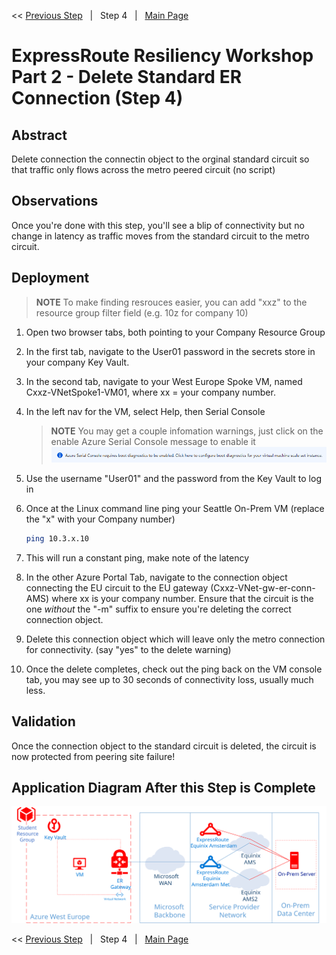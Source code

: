 << [Previous Step][Prev]&nbsp;&nbsp;&nbsp;|&nbsp;&nbsp;&nbsp;Step 4&nbsp;&nbsp;&nbsp;|&nbsp;&nbsp;&nbsp;[Main Page][Next]

# ExpressRoute Resiliency Workshop Part 2 - Delete Standard ER Connection (Step 4)

## Abstract

Delete connection the connectin object to the orginal standard circuit so that traffic only flows across the metro peered circuit (no script)

## Observations

Once you're done with this step, you'll see a blip of connectivity but no change in latency as traffic moves from the standard circuit to the metro circuit.

## Deployment

> **NOTE**
> To make finding resrouces easier, you can add "xxz" to the resource group filter field (e.g. 10z for company 10)

1. Open two browser tabs, both pointing to your Company Resource Group
1. In the first tab, navigate to the User01 password in the secrets store in your company Key Vault.
1. In the second tab, navigate to your West Europe Spoke VM, named Cxxz-VNetSpoke1-VM01, where xx = your company number.
1. In the left nav for the VM, select Help, then Serial Console
    > **NOTE**
    > You may get a couple infomation warnings, just click on the enable Azure Serial Console message to enable it
    > [![2]][2]
    
1. Use the username "User01" and the password from the Key Vault to log in
1. Once at the Linux command line ping your Seattle On-Prem VM (replace the "x" with your Company number)
    ```bash
    ping 10.3.x.10
    ```
1. This will run a constant ping, make note of the latency
1. In the other Azure Portal Tab, navigate to the connection object connecting the EU circuit to the EU gateway (Cxxz-VNet-gw-er-conn-AMS) where xx is your company number. Ensure that the circuit is the one *without* the "-m" suffix to ensure you're deleting the correct connection object.
1. Delete this connection object which will leave only the metro connection for connectivity. (say "yes" to the delete warning)
1. Once the delete completes, check out the ping back on the VM console tab, you may see up to 30 seconds of connectivity loss, usually much less.

## Validation
Once the connection object to the standard circuit is deleted, the circuit is now protected from peering site failure!

## Application Diagram After this Step is Complete

[![1]][1]

<< [Previous Step][Prev]&nbsp;&nbsp;&nbsp;|&nbsp;&nbsp;&nbsp;Step 4&nbsp;&nbsp;&nbsp;|&nbsp;&nbsp;&nbsp;[Main Page][Next]

<!--Link References-->
[Prev]: ./ERRes2Step3.md
[Next]: ./README2.md
[CloudShell]: https://docs.microsoft.com/azure/cloud-shell/overview

<!--Image References-->
[1]: ./Media/ERRes2Step4.svg "As built diagram of the environment after step 4"
[2]: ./Media/ConsoleError.png "Active Serial Console message"